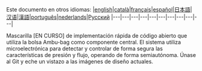 

Este documento en otros idiomas:
|[english](README.md)|[català](README-ca.md)|[français](README-fr.md)|[español](README-es.md)|[日本語](README-ja.md)|[汉语](README-zh-Hans.md)|[漢語](README-zh-Hant.md)|[português](README-pt_BR.md)|[nederlands](README-nl.md)|[Русский](README-ru.md)
|---|---|---|---|---|---|---|---|---|---|


Mascarilla [EN CURSO] de implementación rápida de código abierto que utiliza la bolsa Ambu-bag como componente central. El sistema utiliza microelectrónica para detectar y controlar de forma segura las características de presión y flujo, operando de forma semiautónoma. Únase al Git y eche un vistazo a las imágenes de diseño actuales.
